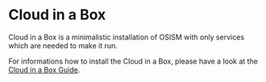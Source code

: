 # Cloud in a Box

Cloud in a Box is a minimalistic installation of OSISM with only services which are
needed to make it run.

For informations how to install the Cloud in a Box, please have a look at the
[Cloud in a Box Guide](https://osism.github.io/docs/advanced-guides/cloud-in-a-box).

